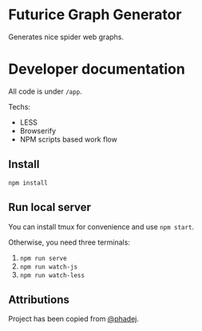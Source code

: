 # Futurice Graph Generator

Generates nice spider web graphs.



# Developer documentation

All code is under `/app`.

Techs:

* LESS
* Browserify
* NPM scripts based work flow

## Install

    npm install

## Run local server

You can install tmux for convenience and use `npm start`.

Otherwise, you need three terminals:

1. `npm run serve`
2. `npm run watch-js`
3. `npm run watch-less`


## Attributions

Project has been copied from [@phadej](https://github.com/phadej/graafi).
